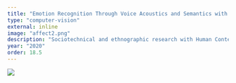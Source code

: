```yaml
---
title: "Emotion Recognition Through Voice Acoustics and Semantics with RNNs"
type: "computer-vision"
external: inline
image: "affect2.png"
description: "Sociotechnical and ethnographic research with Human Context & Ethics at Berkeley"
year: "2020"
order: 18.5
---
```


![](/imgs/affect.png)